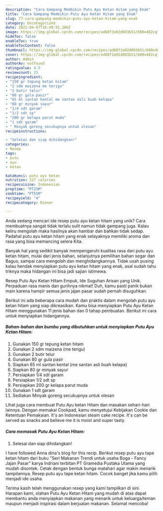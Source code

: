 ```yaml
---
description: "Cara Gampang Membikin Putu Ayu Ketan Hitam yang Enak"
title: "Cara Gampang Membikin Putu Ayu Ketan Hitam yang Enak"
slug: 77-cara-gampang-membikin-putu-ayu-ketan-hitam-yang-enak
category: Uncategorized
date: 2022-04-07T16:49:55.286Z
image: https://img-global.cpcdn.com/recipes/ad60f3a92d803b51/680x482cq70/putu-ayu-ketan-hitam-foto-resep-utama.jpg
hideToc: false
enableToc: true
enableTocContent: false
thumbnail: https://img-global.cpcdn.com/recipes/ad60f3a92d803b51/680x482cq70/putu-ayu-ketan-hitam-foto-resep-utama.jpg
cover: https://img-global.cpcdn.com/recipes/ad60f3a92d803b51/680x482cq70/putu-ayu-ketan-hitam-foto-resep-utama.jpg
author: Admin
authorAv: notfound
ratingvalue: 4.5
reviewcount: 23
recipeingredient:
- "150 gr tepung ketan hitam"
- "2 sdm maizena me terigu"
- "2 butir telur"
- "80 gr gula pasir"
- "65 ml santan kental me santan asli buah kelapa"
- "80 gr minyak sayur"
- "1/4 sdt garam"
- "1/2 sdt sp"
- "200 gr kelapa parut muda"
- "1 sdt garam"
- " Minyak goreng secukupnya untuk olesan"
recipeinstructions:

- "Selesai dan siap dihidangkan!"
categories:
- Resep
tags:
- putu
- ayu
- ketan

katakunci: putu ayu ketan 
nutrition: 227 calories
recipecuisine: Indonesian
preptime: "PT25M"
cooktime: "PT55M"
recipeyield: "4"
recipecategory: Dinner

---
```





Anda sedang mencari ide resep putu ayu ketan hitam yang unik? Cara membuatnya sangat tidak terlalu sulit namun tidak gampang juga. Kalau keliru mengolah maka hasilnya akan hambar dan bahkan tidak sedap. Padahal putu ayu ketan hitam yang enak selayaknya memiliki aroma dan rasa yang bisa memancing selera Kita.





Banyak hal yang sedikit banyak mempengaruhi kualitas rasa dari putu ayu ketan hitam, mulai dari jenis bahan, selanjutnya pemilihan bahan segar dan Bagus, sampai cara mengolah dan menghidangkannya. Tidak usah pusing kalau hendak menyiapkan putu ayu ketan hitam yang enak,      asal sudah tahu triknya maka hidangan ini bisa jadi sajian istimewa.














Resep Putu Ayu Ketan Hitam Empuk, Ide Suguhan Arisan yang Unik. Perpaduan rasa manis dan gurihnya nikmat! Duh, kamu pasti panik bukan main karena hampir semua jenis jajan pasar sudah pernah disuguhkan.






Berikut ini ada beberapa cara mudah dan praktis dalam mengolah putu ayu ketan hitam yang siap dikreasikan. Kamu bisa menyiapkan Putu Ayu Ketan Hitam menggunakan 11 jenis bahan dan 0 tahap pembuatan. Berikut ini cara untuk menyiapkan hidangannya.

<!--inarticleads1-->

##### Bahan-bahan dan bumbu yang dibutuhkan untuk menyiapkan Putu Ayu Ketan Hitam:

1. Gunakan 150 gr tepung ketan hitam
1. Gunakan 2 sdm maizena (me terigu)
1. Gunakan 2 butir telur
1. Gunakan 80 gr gula pasir
1. Siapkan 65 ml santan kental (me santan asli buah kelapa)
1. Siapkan 80 gr minyak sayur
1. Persiapkan 1/4 sdt garam
1. Persiapkan 1/2 sdt sp
1. Persiapkan 200 gr kelapa parut muda
1. Gunakan 1 sdt garam
1. Sediakan  Minyak goreng secukupnya untuk olesan


Lihat juga cara membuat Putu Ayu ketan Hitam dan masakan sehari-hari lainnya. Dengan memakai Cookpad, kamu menyetujui Kebijakan Cookie dan Ketentuan Pemakaian. It&#39;s an Indonesian steam cake recipe. It&#39;s can be served as snacks and believe me it is moist and super tasty. 

<!--inarticleads2-->

##### Cara memasak Putu Ayu Ketan Hitam:


1. Selesai dan siap dihidangkan!

I have followed Anna dina&#39;s blog for this recip. Berikut resep putu ayu tape ketan hitam dari buku &#34;Seri Makanan Trendi untuk usaha Boga - Fancy Jajan Pasar&#34; karya Indriani terbitan PT Gramedia Pustaka Utama yang mudah disontek. Cetak dengan bentuk bunga matahari agar makin menarik tampilannya. Resep putu ayu tape ketan hitam. Cocok banget jika kamu pilih menjadi ide usaha. 

Terima kasih telah menggunakan resep yang kami tampilkan di sini. Harapan kami, olahan Putu Ayu Ketan Hitam yang mudah di atas dapat membantu anda menyiapkan makanan yang menarik untuk keluarga/teman maupun menjadi inspirasi dalam berjualan makanan. Selamat mencoba!
